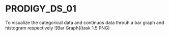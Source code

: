 # PRODIGY_DS_01
To visualize the categorical data and continuos data throuh a bar graph and histogram respectively
![Bar Graph](task 1.5.PNG)
